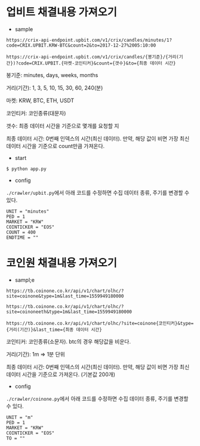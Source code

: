 # 업비트 채결내용 가져오기

* sample

```
https://crix-api-endpoint.upbit.com/v1/crix/candles/minutes/1?code=CRIX.UPBIT.KRW-BTC&count=2&to=2017-12-27%2005:10:00
```

```
https://crix-api-endpoint.upbit.com/v1/crix/candles/{봉기준}/{거리(기간})?code=CRIX.UPBIT.{마켓-코인티커}&count={갯수}&to={최종 데이터 시간}
```

봉기준: minutes, days, weeks, months

거리(기간): 1, 3, 5, 10, 15, 30, 60, 240(분)

마켓: KRW, BTC, ETH, USDT

코인티커: 코인종류(대문자)

갯수: 최종 데이터 시간을 기준으로 몇개를 요청할 지

최종 데이터 시간: 0번째 인덱스의 시간(최신 데이터). 만약, 해당 값이 비면 가장 최신 데이터 시간을 기준으로 count만큼 가져온다.

* start

```bash
$ python app.py
```

* config

`./crawler/upbit.py`에서 아래 코드를 수정하면 수집 데이터 종류, 주기를 변경할 수 있다.

```
UNIT = "minutes"
PED = 1
MARKET = "KRW"
COINTICKER = "EOS"
COUNT = 400
ENDTIME = ""
```

# 코인원 채결내용 가져오기

* sampl;e

```
https://tb.coinone.co.kr/api/v1/chart/olhc/?site=coinone&type=1m&last_time=1559949180000
```


```
https://tb.coinone.co.kr/api/v1/chart/olhc/?site=coinoneeth&type=1m&last_time=1559949180000
```


```
https://tb.coinone.co.kr/api/v1/chart/olhc/?site=coinone{코인티커}&type={거리(기간)}&last_time={최종 데이터 시간}
```

코인티커: 코인종류(소문자). btc의 경우 해당값을 비운다.

거리(기간): 1m => 1분 단위

최종 데이터 시간: 0번째 인덱스의 시간(최신 데이터). 만약, 해당 값이 비면 가장 최신 데이터 시간을 기준으로 가져온다. (기본값 200개)

* config

`./crawler/coinone.py`에서 아래 코드를 수정하면 수집 데이터 종류, 주기를 변경할 수 있다.

```
UNIT = "m"
PED = 1
MARKET = "KRW"
COINTICKER = "EOS"
TO = ""
```